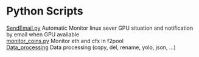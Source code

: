 # Python Scripts
[SendEmail.py](SendEmail.py)  Automatic Monitor linux sever GPU situation and notification by email when GPU available  
[monitor_coins.py](monitor_coins.py)  Monitor eth and cfx in f2pool  
[Data_processing](Data_processing)  Data processing (copy, del, rename, yolo, json, ...)

